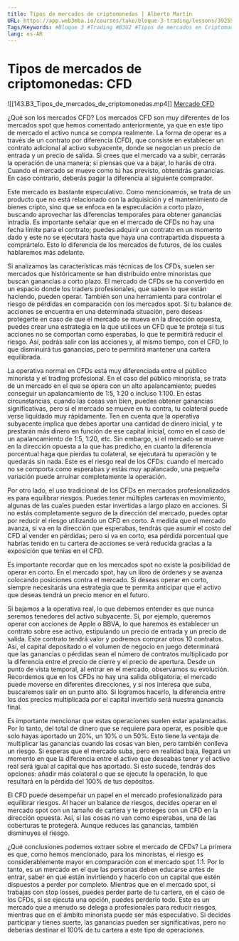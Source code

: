 ```yaml
---
title: Tipos de mercados de criptomonedas | Alberto Martín
URL: https://app.web3mba.io/courses/take/bloque-3-trading/lessons/39255372-2-2-tipos-de-mercados-de-criptomonedas-alberto-martin
Tags/Keywords: #Bloque 3 #Trading #B3U2 #Tipos de mercados en Criptomonedas #tipos de mercado #mercado de criptomonedas #Alberto Martín #cfd #mercado cfd
lang: es-AR
---
```

# Tipos de mercados de criptomonedas: CFD
![[143.B3_Tipos_de_mercados_de_criptomonedas.mp4]]
[Mercado CFD](https://app.web3mba.io?wvideo=vra7fldufv)

¿Qué son los mercados CFD? Los mercados CFD son muy diferentes de los mercados spot que hemos comentado anteriormente, ya que en este tipo de mercado el activo nunca se compra realmente. La forma de operar es a través de un contrato por diferencia (CFD), que consiste en establecer un contrato adicional al activo subyacente, donde se negocian un precio de entrada y un precio de salida. Si crees que el mercado va a subir, cerrarás la operación de una manera; si piensas que va a bajar, lo harás de otra. Cuando el mercado se mueve como tú has previsto, obtendrás ganancias. En caso contrario, deberás pagar la diferencia al siguiente comprador.

Este mercado es bastante especulativo. Como mencionamos, se trata de un producto que no está relacionado con la adquisición y el mantenimiento de bienes cripto, sino que se enfoca en la especulación a corto plazo, buscando aprovechar las diferencias temporales para obtener ganancias intradía. Es importante señalar que en el mercado de CFDs no hay una fecha límite para el contrato; puedes adquirir un contrato en un momento dado y este no se ejecutará hasta que haya una contrapartida dispuesta a comprártelo. Esto lo diferencia de los mercados de futuros, de los cuales hablaremos más adelante.

Si analizamos las características más técnicas de los CFDs, suelen ser mercados que históricamente se han distribuido entre minoristas que buscan ganancias a corto plazo. El mercado de CFDs se ha convertido en un espacio donde los traders profesionales, que saben lo que están haciendo, pueden operar. También son una herramienta para controlar el riesgo de pérdidas en comparación con los mercados spot. Si tu balance de acciones se encuentra en una determinada situación, pero deseas protegerte en caso de que el mercado se mueva en la dirección opuesta, puedes crear una estrategia en la que utilices un CFD que te proteja si tus acciones no se comportan como esperabas, lo que te permitirá reducir el riesgo. Así, podrás salir con las acciones y, al mismo tiempo, con el CFD, lo que disminuirá tus ganancias, pero te permitirá mantener una cartera equilibrada.

La operativa normal en CFDs está muy diferenciada entre el público minorista y el trading profesional. En el caso del público minorista, se trata de un mercado en el que se opera con un alto apalancamiento; puedes conseguir un apalancamiento de 1:5, 1:20 o incluso 1:100. En estas circunstancias, cuando las cosas van bien, puedes obtener ganancias significativas, pero si el mercado se mueve en tu contra, tu colateral puede verse liquidado muy rápidamente. Ten en cuenta que la operativa subyacente implica que debes aportar una cantidad de dinero inicial, y te prestarán más dinero en función de ese capital inicial, como en el caso de un apalancamiento de 1:5, 1:20, etc. Sin embargo, si el mercado se mueve en la dirección opuesta a la que has predicho, en cuanto la diferencia porcentual haga que pierdas tu colateral, se ejecutará tu operación y te quedarás sin nada. Este es el riesgo real de los CFDs: cuando el mercado no se comporta como esperabas y estás muy apalancado, una pequeña variación puede arruinar completamente la operación.

Por otro lado, el uso tradicional de los CFDs en mercados profesionalizados es para equilibrar riesgos. Puedes tener múltiples carteras en movimiento, algunas de las cuales pueden estar invertidas a largo plazo en acciones. Si no estás completamente seguro de la dirección del mercado, puedes optar por reducir el riesgo utilizando un CFD en corto. A medida que el mercado avanza, si va en la dirección que esperabas, tendrás que asumir el costo del CFD al vender en pérdidas; pero si va en corto, esa pérdida porcentual que habrías tenido en tu cartera de acciones se verá reducida gracias a la exposición que tenías en el CFD.

Es importante recordar que en los mercados spot no existe la posibilidad de operar en corto. En el mercado spot, hay un libro de órdenes y se avanza colocando posiciones contra el mercado. Si deseas operar en corto, siempre necesitarás una estrategia que te permita anticipar que el activo que deseas tendrá un precio menor en el futuro.

Si bajamos a la operativa real, lo que debemos entender es que nunca seremos tenedores del activo subyacente. Si, por ejemplo, queremos operar con acciones de Apple o BBVA, lo que haremos es establecer un contrato sobre ese activo, estipulando un precio de entrada y un precio de salida. Este contrato tendrá valor y podremos comprar otros 10 contratos. Así, el capital depositado o el volumen de negocio en juego determinará que las ganancias o pérdidas sean el número de contratos multiplicado por la diferencia entre el precio de cierre y el precio de apertura. Desde un punto de vista temporal, al entrar en el mercado, observamos su evolución. Recordemos que en los CFDs no hay una salida obligatoria; el mercado puede moverse en diferentes direcciones, y si nos interesa que suba, buscaremos salir en un punto alto. Si logramos hacerlo, la diferencia entre los dos precios multiplicada por el capital invertido será nuestra ganancia final.

Es importante mencionar que estas operaciones suelen estar apalancadas. Por lo tanto, del total de dinero que se requiere para operar, es posible que solo hayas aportado un 20%, un 10% o un 50%. Esto tiene la ventaja de multiplicar las ganancias cuando las cosas van bien, pero también conlleva un riesgo. Si esperas que el mercado suba, pero en realidad baja, llegará un momento en que la diferencia entre el activo que deseabas tener y el activo real será igual al capital que has aportado. Si esto sucede, tendrás dos opciones: añadir más colateral o que se ejecute la operación, lo que resultará en la pérdida del 100% de tus depósitos.

El CFD puede desempeñar un papel en el mercado profesionalizado para equilibrar riesgos. Al hacer un balance de riesgos, decides operar en el mercado spot con un tamaño de cartera y te proteges con un CFD en la dirección opuesta. Así, si las cosas no van como esperabas, una de las coberturas te protegerá. Aunque reduces las ganancias, también disminuyes el riesgo.

¿Qué conclusiones podemos extraer sobre el mercado de CFDs? La primera es que, como hemos mencionado, para los minoristas, el riesgo es considerablemente mayor en comparación con el mercado spot 1:1. Por lo tanto, es un mercado en el que las personas deben educarse antes de entrar, saber en qué están invirtiendo y hacerlo con un capital que estén dispuestos a perder por completo. Mientras que en el mercado spot, si trabajas con stop losses, puedes perder parte de tu cartera, en el caso de los CFDs, si se ejecuta una opción, puedes perderlo todo. Este es un mercado que a menudo se delega a profesionales para reducir riesgos, mientras que en el ámbito minorista puede ser más especulativo. Si decides participar y tienes suerte, las ganancias pueden ser significativas, pero no deberías destinar el 100% de tu cartera a este tipo de operaciones.